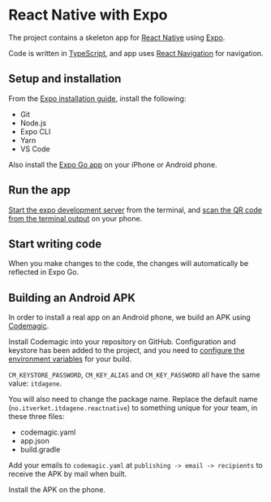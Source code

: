# React Native with Expo

The project contains a skeleton app for [React Native](https://reactnative.dev/) using [Expo](https://docs.expo.dev/).

Code is written in [TypeScript](https://www.typescriptlang.org/), and app uses [React Navigation](https://reactnavigation.org/docs/getting-started) for navigation.

## Setup and installation

From the [Expo installation guide](https://docs.expo.dev/get-started/installation/), install the following:

- Git
- Node.js
- Expo CLI
- Yarn
- VS Code

Also install the [Expo Go app](https://docs.expo.dev/get-started/installation/#2-expo-go-app-for-ios-and) on your iPhone or Android phone.

## Run the app

[Start the expo development server](https://docs.expo.dev/get-started/create-a-new-app/#starting-the-development-server) from the terminal, and [scan the QR code from the terminal output](https://docs.expo.dev/get-started/create-a-new-app/#opening-the-app-on-your-phonetablet) on your phone.

## Start writing code

When you make changes to the code, the changes will automatically be reflected in Expo Go.

## Building an Android APK

In order to install a real app on an Android phone, we build an APK using [Codemagic](https://reactnativeci.com/).

Install Codemagic into your repository on GitHub. Configuration and keystore has been added to the project, and you need to [configure the environment variables](https://docs.codemagic.io/yaml-quick-start/building-a-react-native-app/#configuring-environment-variables) for your build.

`CM_KEYSTORE_PASSWORD`, `CM_KEY_ALIAS` and `CM_KEY_PASSWORD` all have the same value: `itdagene`.

You will also need to change the package name. Replace the default name (`no.itverket.itdagene.reactnative`) to something unique for your team, in these three files:

- codemagic.yaml
- app.json
- build.gradle

Add your emails to `codemagic.yaml` at `publishing -> email -> recipients` to receive the APK by mail when built.

Install the APK on the phone.
